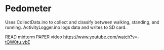 Pedometer
=========
Uses CollectData.ino to collect and classify between walking, standing, and running.
ActivityLogger.ino logs data and writes to SD card.

READ midterm PAPER
video
https://www.youtube.com/watch?v=-tQW0tu_ybE

